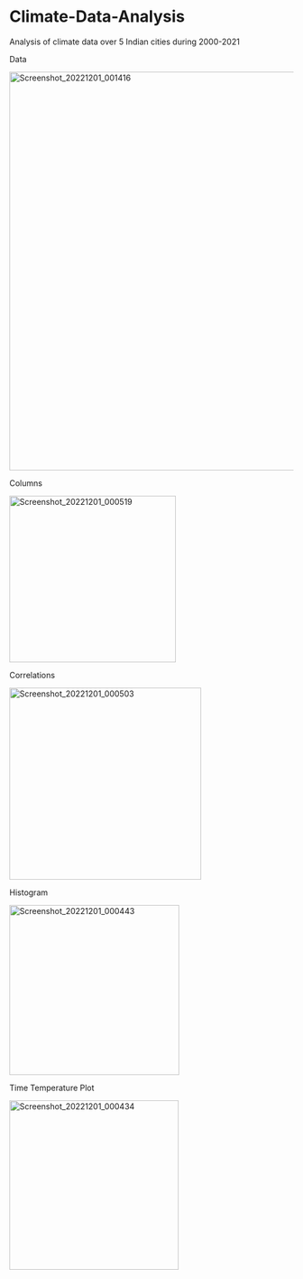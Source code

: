 # Climate-Data-Analysis
Analysis of climate data over 5 Indian cities during 2000-2021

Data

<img width="706" alt="Screenshot_20221201_001416" src="https://user-images.githubusercontent.com/110115511/204882187-7fbf3a3d-bbac-4ca2-a17d-c1925f676687.png">

Columns

<img width="295" alt="Screenshot_20221201_000519" src="https://user-images.githubusercontent.com/110115511/204882341-ee8b7907-5fdb-41f6-8880-392a77715eae.png">

Correlations

<img width="340" alt="Screenshot_20221201_000503" src="https://user-images.githubusercontent.com/110115511/204882330-9d07792d-a010-47ce-9f8c-20d5b51864d6.png">

Histogram

<img width="301" alt="Screenshot_20221201_000443" src="https://user-images.githubusercontent.com/110115511/204882323-24d85a2b-7c2f-4f2d-b6e1-215daa5e0df7.png">

Time Temperature Plot

<img width="300" alt="Screenshot_20221201_000434" src="https://user-images.githubusercontent.com/110115511/204882350-0e9a4f28-e5e8-43d5-a7e1-bba048ddc5e0.png">
